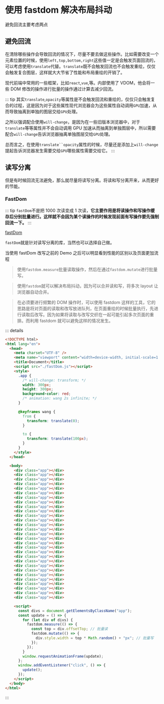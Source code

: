 # 使用 fastdom 解决布局抖动

避免回流主要考虑两点

## 避免回流

在清除哪些操作会导致回流的情况下，尽量不要去做这些操作。比如需要改变一个元素位置的时候，使用`left,top,bottom,right`这些值一定是会触发页面回流的，可以考虑使用`translate`代替。`translate`既不会触发回流也不会触发重绘，仅仅会触发复合图层，这样就大大节省了性能和布局重绘的开销了。

现代前端中常用的一些框架，比如`react`,`vue`,等。内部使用了 VDOM，他会将一些 DOM 修改的操作进行批量的操作通过计算去减少回流。

::: tip
其实`translate`,`opacity`等属性是不会触发回流和重绘的，仅仅只会触发复合的过程，这是因为对于这些属性现代浏览器会为这些属性自动调用`GPU`加速，从而导致抽离到单独的图层交给`GPU`处理。

之所以强调配合使用`will-change`，是因为在一些旧版本浏览器中，对于`translate`等等属性并不会自动调用 GPU 加速从而抽离到单独图层中，所以需要配合`will-change`告诉浏览器抽离单独图层交给`GPU`处理。

总而言之，在使用` translate``opacity `属性的时候，尽量还是添加上`will-change`提起告诉浏览器发生需要交给`GPU`哪些属性需要交给它。
:::

## 读写分离

但是有时候回流无法避免，那么就尽量将读写分离。将读和写分离开来，从而更好的节能。

### FastDom

::: tip
`fastDom`不是把 1000 次读变成 1 次读，**它主要作用是将读操作和写操作缓存后分别批量进行。这样就不会因为某个读操作的时候发现前面有写操作要先强制回流一下。**
:::

[fastDom](https://github.com/wilsonpage/fastdom)

`fastDom`就是针对读写分离的库，当然也可以选择自己做。

当使用 fastDom 改写之前的 Demo 之后可以明显看到性能的区别以及页面更加流程

> 使用`fastdom.measure`批量读取操作，然后在通过`fastdom.mutate`进行批量写。

> 使用`fastdom`就可以解决布局抖动，因为可以合并读和写，将多次 layout 让浏览器自动合并。

> 在必须要进行频繁的 DOM 操作时，可以使用 fastdom 这样的工具，它的思路是将对页面的读取和改写放进队列，在页面重绘的时候批量执行，先进行读取后改写。因为如果将读取与改写交织在一起可能引起多次页面的重排。而利用 fastdom 就可以避免这样的情况发生。

::: details

```html
<!DOCTYPE html>
<html lang="en">
  <head>
    <meta charset="UTF-8" />
    <meta name="viewport" content="width=device-width, initial-scale=1.0" />
    <title>Document</title>
    <script src="./fastDom.js"></script>
    <style>
      .app {
        /* will-change: transform; */
        width: 300px;
        height: 300px;
        background-color: red;
        /* animation: wang 2s infinite; */
      }

      @keyframes wang {
        from {
          transform: translate(0);
        }

        to {
          transform: translate(100px);
        }
      }
    </style>
  </head>

  <body>
    <div class="app"></div>
    <div class="app"></div>
    <div class="app"></div>
    <div class="app"></div>
    <div class="app"></div>
    <div class="app"></div>
    <div class="app"></div>
    <div class="app"></div>
    <div class="app"></div>
    <div class="app"></div>
    <div class="app"></div>
    <div class="app"></div>
    <div class="app"></div>
    <div class="app"></div>
    <div class="app"></div>
    <div class="app"></div>
    <div class="app"></div>
    <div class="app"></div>
    <div class="app"></div>
    <div class="app"></div>
    <div class="app"></div>
    <div class="app"></div>
    <div class="app"></div>
    <div class="app"></div>
    <div class="app"></div>
    <div class="app"></div>
    <div class="app"></div>
    <div class="app"></div>
    <div class="app"></div>

    <script>
      const divs = document.getElementsByClassName("app");
      const update = () => {
        for (let div of divs) {
          fastdom.measure(() => {
            const top = div.offsetTop; // 批量读
            fastdom.mutate(() => {
              div.style.width = top * Math.random() + "px"; // 批量写
            });
          });
        }
        window.requestAnimationFrame(update);
      };
      window.addEventListener("click", () => {
        update();
      });
    </script>
  </body>
</html>
```

:::
